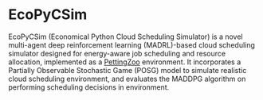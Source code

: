 # EcoPyCSim
EcoPyCSim (Economical Python Cloud Scheduling Simulator) is a novel multi-agent deep reinforcement learning (MADRL)-based cloud scheduling simulator designed for energy-aware job scheduling and resource allocation, implemented as a [PettingZoo](https://github.com/Farama-Foundation/PettingZoo) environment. It incorporates a Partially Observable Stochastic Game (POSG) model to simulate realistic cloud scheduling environment, and evaluates the MADDPG algorithm on performing scheduling decisions in environment.
